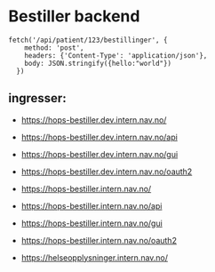# Bestiller backend

```
fetch('/api/patient/123/bestillinger', {
    method: 'post',
    headers: {'Content-Type': 'application/json'},
    body: JSON.stringify({hello:"world"})
  })
```


## ingresser:

* https://hops-bestiller.dev.intern.nav.no/
* https://hops-bestiller.dev.intern.nav.no/api
* https://hops-bestiller.dev.intern.nav.no/gui
* https://hops-bestiller.dev.intern.nav.no/oauth2

* https://hops-bestiller.intern.nav.no/
* https://hops-bestiller.intern.nav.no/api
* https://hops-bestiller.intern.nav.no/gui
* https://hops-bestiller.intern.nav.no/oauth2


* https://helseopplysninger.intern.nav.no/
